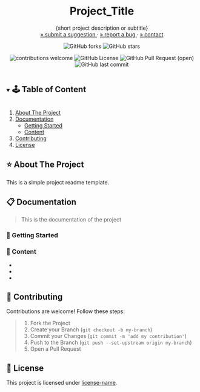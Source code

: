 <!-- PROJECT SUMMARY -->
<p align="center">
  <h1 align="center">Project_Title</h1>

  <p align="center">
    {short project description or subtitle}
    </br>
    <a href="https://github.com/github_username/repo_name/issues"> » submit a suggestion </a>
    ·
    <a href="https://github.com/github_username/repo_name/issues">» report a bug </a>
    ·
    <a href="https://github.com/github_username/repo_name">» contact </a>
  </p>

  <div align="center">

![GitHub forks](https://img.shields.io/github/forks/github_username/repo-name?style=social) ![GitHub stars](https://img.shields.io/github/stars/github_username/repo-name?style=social)

![contributions welcome](https://img.shields.io/badge/contributions-welcome-purple.svg?style=flat) ![GitHub License](https://img.shields.io/github/license/github_username/repo-name?color=green) ![GitHub Pull Request (open)](https://img.shields.io/github/issues-pr/github_username/repo-name?color=blue) ![GitHub last commit](https://img.shields.io/github/last-commit/github_username/repo-name?color=pink)

  </div>
</p>

<!-- TABLE OF CONTENT -->
<details open="open">
  <summary><h2 style="display: inline-block">🕹 Table of Content</h2></summary>
  <ol>
    <li>
      <a href="#about-the-project">About The Project</a>
    </li>
    <li>
      <a href="#getting-started">Documentation</a>
      <ul>
        <li><a href="#getting-started">Getting Started</a></li>
        <li><a href="#overview">Content</a></li>
      </ul>
    </li>
    <li><a href="#contributing">Contributing</a></li>
    <li><a href="#license">License</a></li>
  </ol>
</details>

<!-- ABOUT THE PROJECT -->
## :star: About The Project
This is a simple project readme template.

<!-- CONTENT -->
## :clipboard: Documentation
> This is the documentation of the project
### :green_apple: Getting Started

### :apple: Content
* []()
* []()
* []()

<!-- CONTRIBUTING -->
## :sunflower: Contributing
Contributions are welcome! Follow these steps:
> 1. Fork the Project
> 2. Create your Branch (`git checkout -b my-branch`)
> 3. Commit your Changes (`git commit -m 'add my contribution'`)
> 4. Push to the Branch (`git push --set-upstream origin my-branch`)
> 5. Open a Pull Request


<!-- LICENSE -->
## :pencil: License

This project is licensed under [license-name](https://opensource.org/licenses).

<!-- ACKNOWLEDGEMENTS -->
<!-- ## Acknowledgements -->


<!-- RESOURCES-->

[contributors-shield]: https://img.shields.io/github/contributors/github_username/repo.svg?style=for-the-badge
[contributors-url]: https://github.com/github_username/repo/graphs/contributors
[forks-shield]: https://img.shields.io/github/forks/github_username/repo.svg?style=for-the-badge
[forks-url]: https://github.com/github_username/repo/network/members
[stars-shield]: https://img.shields.io/github/stars/github_username/repo.svg?style=for-the-badge
[stars-url]: https://github.com/github_username/repo/stargazers
[issues-shield]: https://img.shields.io/github/issues/github_username/repo.svg?style=for-the-badge
[issues-url]: https://github.com/github_username/repo/issues
[license-shield]: https://img.shields.io/github/license/github_username/repo.svg?style=for-the-badge
[license-url]: https://github.com/github_username/repo/blob/master/LICENSE.txt
[GitHub Pull Request (open)]:https://img.shields.io/github/issues-pr/github_username/repo-name?color=blue
[GitHub last commit]:https://img.shields.io/github/last-commit/github_username/repo-name?color=pink
